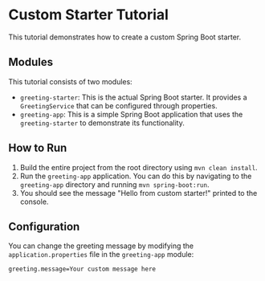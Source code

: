# Custom Starter Tutorial

This tutorial demonstrates how to create a custom Spring Boot starter.

## Modules

This tutorial consists of two modules:

- `greeting-starter`: This is the actual Spring Boot starter. It provides a `GreetingService` that can be configured through properties.
- `greeting-app`: This is a simple Spring Boot application that uses the `greeting-starter` to demonstrate its functionality.

## How to Run

1. Build the entire project from the root directory using `mvn clean install`.
2. Run the `greeting-app` application. You can do this by navigating to the `greeting-app` directory and running `mvn spring-boot:run`.
3. You should see the message "Hello from custom starter!" printed to the console.

## Configuration

You can change the greeting message by modifying the `application.properties` file in the `greeting-app` module:

```properties
greeting.message=Your custom message here
```
